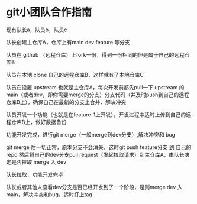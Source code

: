 # git小团队合作指南

现有队长a，队员b，队员c

队长创建主仓库A，仓库上有main dev feature 等分支

队员在 github （远程仓库）上fork一份，得到一份相同的但是属于自己的远程仓库B

队员在本地 clone 自己的远程仓库B，这样就有了本地仓库C

队员在设置 upstream 也就是主仓库A，每次开发前都先pull一下 upstream 的 main（或者dev，即你需要merge的分支）分支代码（并及时push到自己的远程仓库B上），确保自己在最新的分支上合并、解决冲突

队员开发一个功能（也就是在feature-1上开发），开发过程中适时上传到自己的远程仓库B上，做好数据备份

功能开发完成，进行git merge（一般merge到dev分支）,解决冲突和 bug

git merge 后一切正常，原本分支不会消失，这时git push feature分支 到 自己的repo 然后将自己的dev分支pull request（发起拉取请求）到主仓库A，由队长决定是否拉取 merge 入 dev

队长拉取，功能开发完毕

队长或者其他人查看dev分支是否已经开发到了一个阶段，是则merge dev 入 main，解决冲突和bug，适时打上tag 